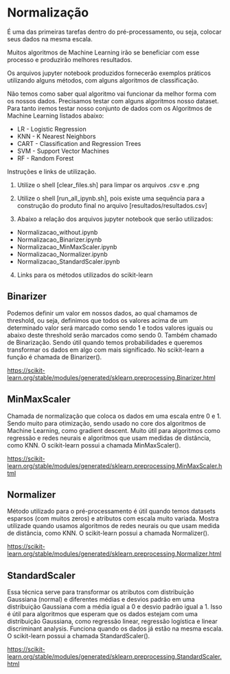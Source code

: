 # Normalização 

É uma das primeiras tarefas dentro do pré-processamento, ou seja, colocar seus dados na mesma escala. 

Muitos algoritmos de Machine Learning irão se beneficiar com esse processo e produzirão melhores resultados. 

Os arquivos jupyter notebook produzidos fornecerão exemplos práticos utilizando alguns métodos, com alguns algoritmos de classificação.

Não temos como saber qual algoritmo vai funcionar da melhor forma com os nossos dados. Precisamos testar com alguns algoritmos nosso dataset. Para tanto iremos testar nosso conjunto de dados com os Algoritmos de Machine Learning listados abaixo:

- LR - Logistic Regression
- KNN - K Nearest Neighbors
- CART - Classification and Regression Trees
- SVM -  Support Vector Machines
- RF - Random Forest

Instruções e links de utilização.

1) Utilize o shell [clear_files.sh] para limpar os arquivos .csv e .png 

2) Utilize o shell [run_all_ipynb.sh], pois existe uma sequência para a construção do produto final no arquivo [resultados/resultados.csv]

3) Abaixo a relação dos arquivos jupyter notebook que serão utilizados:

- Normalizacao_without.ipynb
- Normalizacao_Binarizer.ipynb
- Normalizacao_MinMaxScaler.ipynb
- Normalizacao_Normalizer.ipynb
- Normalizacao_StandardScaler.ipynb

4) Links para os métodos utilizados do scikit-learn

## Binarizer 

Podemos definir um valor em nossos dados, ao qual chamamos de threshold, ou seja, definimos que todos os valores acima de um determinado valor será marcado como sendo 1 e todos valores iguais ou abaixo deste threshold serão marcados como sendo 0. 
Também chamado de Binarização. Sendo útil quando temos probabilidades e queremos transformar os dados em algo com mais significado. No scikit-learn a função é chamada de Binarizer().

https://scikit-learn.org/stable/modules/generated/sklearn.preprocessing.Binarizer.html  

## MinMaxScaler 

Chamada de normalização que coloca os dados em uma escala entre 0 e 1. Sendo muito para  otimização, sendo usado no core dos algoritmos de Machine Learning, como gradient descent. 
Muito útil para algoritmos como regressão e redes neurais e algoritmos que usam medidas de distância, como KNN. O scikit-learn possui a chamada MinMaxScaler().

https://scikit-learn.org/stable/modules/generated/sklearn.preprocessing.MinMaxScaler.html  

## Normalizer 

Método utilizado para o pré-processamento é útil quando temos datasets esparsos (com muitos zeros) e atributos com escala muito variada. Mostra utilizade quando usamos algoritmos de redes neurais ou que usam medida de distância, como KNN. O scikit-learn possui a chamada Normalizer().

https://scikit-learn.org/stable/modules/generated/sklearn.preprocessing.Normalizer.html 

## StandardScaler

Essa técnica serve para transformar os atributos com distribuição Gaussiana (normal) e diferentes médias e desvios padrão em uma distribuição Gaussiana com a média igual a 0 e desvio padrão igual a 1. 
Isso é útil para algoritmos que esperam que os dados estejam com uma distribuição Gaussiana, como regressão linear, regressão logística e linear discriminant analysis. Funciona quando os dados já estão na mesma escala. O scikit-learn possui a chamada StandardScaler().

https://scikit-learn.org/stable/modules/generated/sklearn.preprocessing.StandardScaler.html
